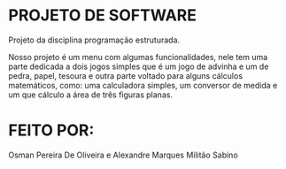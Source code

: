 # PROJETO DE SOFTWARE
Projeto da disciplina programação estruturada.

Nosso projeto é um menu com algumas funcionalidades, nele tem uma parte dedicada a dois jogos simples que é um jogo de advinha e um de pedra, papel, tesoura e outra parte voltado para alguns cálculos matemáticos, como: uma calculadora simples, um conversor de medida e um que cálculo a área de três figuras planas.

# FEITO POR:
Osman Pereira De Oliveira e 
Alexandre Marques Militão Sabino
